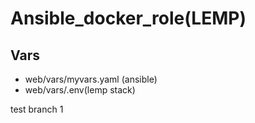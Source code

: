 # Ansible_docker_role(LEMP)
## Vars

- web/vars/myvars.yaml (ansible)
- web/vars/.env(lemp stack)

test branch 1
